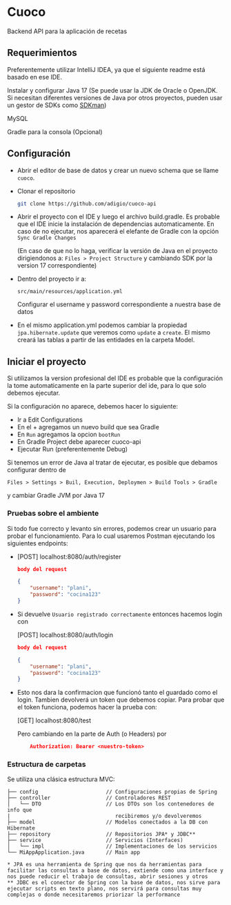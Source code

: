 
# Cuoco

Backend API para la aplicación de recetas




## Requerimientos

Preferentemente utilizar IntelliJ IDEA, ya que el siguiente readme está basado en ese IDE.

Instalar y configurar Java 17 (Se puede usar la JDK de Oracle o OpenJDK. Si necesitan diferentes versiones de Java por otros proyectos, pueden usar un gestor de SDKs como [SDKman](https://sdkman.io/))

MySQL

Gradle para la consola (Opcional)

## Configuración

- Abrir el editor de base de datos y crear un nuevo schema que se llame `cuoco`.

- Clonar el repositorio

    ```bash
    git clone https://github.com/adigio/cuoco-api
    ```

- Abrir el proyecto con el IDE y luego el archivo build.gradle. Es probable que el IDE inicie la instalación de dependencias automaticamente. En caso de no ejecutar, nos aparecerá el elefante de Gradle con la opción `Sync Gradle Changes`

  (En caso de que no lo haga, verificar la versión de Java en el proyecto dirigiendonos a: `Files > Project Structure` y cambiando SDK por la version 17 correspondiente)

- Dentro del proyecto ir a:

  `src/main/resources/application.yml`

  Configurar el username y password correspondiente a nuestra base de datos

- En el mismo application.yml podemos cambiar la propiedad `jpa.hibernate.update` que veremos como `update` a `create`. El mismo creará las tablas a partir de las entidades en la carpeta Model.

## Iniciar el proyecto

Si utilizamos la version profesional del IDE es probable que la configuración la tome automaticamente en la parte superior del ide, para lo que solo debemos ejecutar.

Si la configuración no aparece, debemos hacer lo siguiente:

- Ir a Edit Configurations
- En el + agregamos un nuevo build que sea Gradle
- En `Run` agregamos la opcion `bootRun`
- En Gradle Project debe aparecer cuoco-api
- Ejecutar Run (preferentemente Debug)

Si tenemos un error de Java al tratar de ejecutar, es posible que debamos configurar dentro de

`Files > Settings > Buil, Execution, Deploymen > Build Tools > Gradle`

y cambiar Gradle JVM por Java 17

### Pruebas sobre el ambiente

Si todo fue correcto y levanto sin errores, podemos crear un usuario para probar el funcionamiento. Para lo cual usaremos Postman ejecutando los siguientes endpoints:

- [POST] localhost:8080/auth/register

    ```json
    body del request

    {
        "username": "plani",
        "password": "cocina123"
    }
    ````

- Si devuelve `Usuario registrado correctamente` entonces hacemos login con

  [POST] localhost:8080/auth/login

    ```json
    body del request

    {
        "username": "plani",
        "password": "cocina123"
    }
    ````

- Esto nos dara la confirmacion que funcionó tanto el guardado como el login. Tambien devolverá un token que debemos copiar. Para probar que el token funciona, podemos hacer la prueba con:

  [GET] localhost:8080/test

  Pero cambiando en la parte de Auth (o Headers) por

    ```json
        Authorization: Bearer <nuestro-token>
    ````

### Estructura de carpetas

Se utiliza una clásica estructura MVC:

```
├── config                      // Configuraciones propias de Spring
├── controller                  // Controladores REST
│   └── DTO                     // Los DTOs son los contenedores de info que
|                                  recibiremos y/o devolveremos
├── model                       // Modelos conectados a la DB con Hibernate
├── repository                  // Repositorios JPA* y JDBC**
├── service                     // Servicios (Interfaces)
│   └── impl                    // Implementaciones de los servicios
└── MiAppApplication.java       // Main app
```

    * JPA es una herramienta de Spring que nos da herramientas para facilitar las consultas a base de datos, extiende como una interface y nos puede reducir el trabajo de consultas, abrir sesiones y otros
    ** JDBC es el conector de Spring con la base de datos, nos sirve para ejecutar scripts en texto plano, nos servirá para consultas muy complejas o donde necesitaremos priorizar la performance